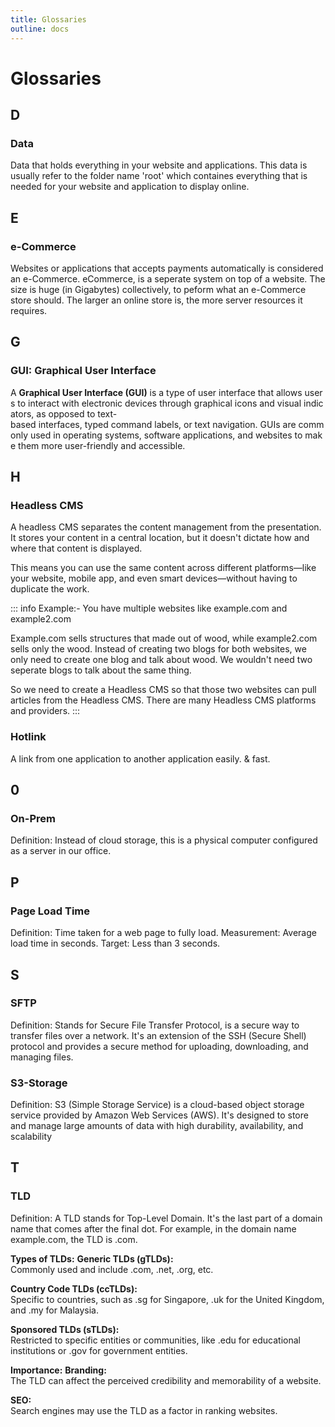 ```yaml
---
title: Glossaries
outline: docs
---
```


# Glossaries

## D

### Data

Data that holds everything in your website and applications. This data is usually refer to the folder name 'root' which containes everything that is needed for your website and application to display online.

## E

### e-Commerce

Websites or applications that accepts payments automatically is considered an e-Commerce. eCommerce, is a seperate system on top of a website.
The size is huge (in Gigabytes) collectively, to peform what an e-Commerce store should. The larger an online store is, the more server resources it requires.

## G

### GUI: Graphical User Interface

A **Graphical User Interface (GUI)** is a type of user interface that allows users to interact with electronic devices through graphical icons and visual indicators, as opposed to text-based interfaces, typed command labels, or text navigation. GUIs are commonly used in operating systems, software applications, and websites to make them more user-friendly and accessible.

## H

### Headless CMS

A headless CMS separates the content management from the presentation. It stores your content in a central location, but it doesn't dictate how and where that content is displayed.

This means you can use the same content across different platforms—like your website, mobile app, and even smart devices—without having to duplicate the work.

::: info Example:-
You have multiple websites like example.com and example2.com

Example.com sells structures that made out of wood, while example2.com sells only the wood.
Instead of creating two blogs for both websites, we only need to create one blog and talk about wood. We wouldn't need two seperate blogs to talk about the same thing.

So we need to create a Headless CMS so that those two websites can pull articles from the Headless CMS. There are many Headless CMS platforms and providers.
:::

### Hotlink

A link from one application to another application easily. & fast.

## 0

### On-Prem

Definition: Instead of cloud storage, this is a physical computer configured as a server in our office.

## P

### Page Load Time

Definition: Time taken for a web page to fully load.
Measurement: Average load time in seconds.
Target: Less than 3 seconds.

## S

### SFTP

Definition: Stands for Secure File Transfer Protocol, is a secure way to transfer files over a network.
It's an extension of the SSH (Secure Shell) protocol and provides a secure method for uploading, downloading, and managing files.

### S3-Storage

Definition: S3 (Simple Storage Service) is a cloud-based object storage service provided by Amazon Web Services (AWS).
It's designed to store and manage large amounts of data with high durability, availability, and scalability

## T

### TLD

Definition: A TLD stands for Top-Level Domain. It's the last part of a domain name that comes after the final dot.
For example, in the domain name example.com, the TLD is .com.

**Types of TLDs:**
**Generic TLDs (gTLDs):**<br> Commonly used and include .com, .net, .org, etc.


**Country Code TLDs (ccTLDs):**<br> Specific to countries, such as .sg for Singapore, .uk for the United Kingdom, and .my for Malaysia.

**Sponsored TLDs (sTLDs):**<br> Restricted to specific entities or communities, like .edu for educational institutions or .gov for government entities.

**Importance:**
**Branding:**<br> The TLD can affect the perceived credibility and memorability of a website.

**SEO:**<br> Search engines may use the TLD as a factor in ranking websites.